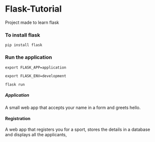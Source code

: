 # Flask-Tutorial
Project made to learn flask

### To install flask
```pip install flask```

### Run the application
```
export FLASK_APP=application
```
```
export FLASK_ENV=development
```
```
flask run
```

##### Application 
A small web app that accepts your name in a form and greets hello.

#### Registration
A web app that registers you for a sport, stores the details in a database and displays all the applicants,
